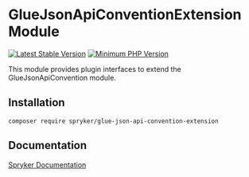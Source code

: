 # GlueJsonApiConventionExtension Module
[![Latest Stable Version](https://poser.pugx.org/spryker/glue-json-api-convention-extension/v/stable.svg)](https://packagist.org/packages/spryker/glue-json-api-convention-extension)
[![Minimum PHP Version](https://img.shields.io/badge/php-%3E%3D%208.1-8892BF.svg)](https://php.net/)

This module provides plugin interfaces to extend the GlueJsonApiConvention module.

## Installation

```
composer require spryker/glue-json-api-convention-extension
```

## Documentation

[Spryker Documentation](https://docs.spryker.com)

